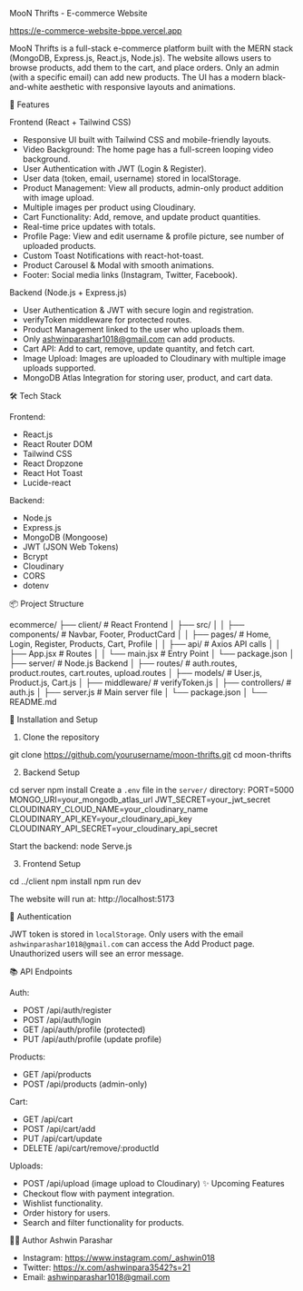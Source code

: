 MooN Thrifts - E-commerce Website

https://e-commerce-website-bppe.vercel.app

MooN Thrifts is a full-stack e-commerce platform built with the MERN stack (MongoDB, Express.js, React.js, Node.js). The website allows users to browse products, add them to the cart, and place orders. Only an admin (with a specific email) can add new products. The UI has a modern black-and-white aesthetic with responsive layouts and animations.


🚀 Features

Frontend (React + Tailwind CSS)
- Responsive UI built with Tailwind CSS and mobile-friendly layouts.
- Video Background: The home page has a full-screen looping video background.
- User Authentication with JWT (Login & Register).
- User data (token, email, username) stored in localStorage.
- Product Management: View all products, admin-only product addition with image upload.
- Multiple images per product using Cloudinary.
- Cart Functionality: Add, remove, and update product quantities.
- Real-time price updates with totals.
- Profile Page: View and edit username & profile picture, see number of uploaded products.
- Custom Toast Notifications with react-hot-toast.
- Product Carousel & Modal with smooth animations.
- Footer: Social media links (Instagram, Twitter, Facebook).

Backend (Node.js + Express.js)
- User Authentication & JWT with secure login and registration.
- verifyToken middleware for protected routes.
- Product Management linked to the user who uploads them.
- Only ashwinparashar1018@gmail.com can add products.
- Cart API: Add to cart, remove, update quantity, and fetch cart.
- Image Upload: Images are uploaded to Cloudinary with multiple image uploads supported.
- MongoDB Atlas Integration for storing user, product, and cart data.


🛠️ Tech Stack

Frontend:
- React.js
- React Router DOM
- Tailwind CSS
- React Dropzone
- React Hot Toast
- Lucide-react

Backend:
- Node.js
- Express.js
- MongoDB (Mongoose)
- JWT (JSON Web Tokens)
- Bcrypt
- Cloudinary
- CORS
- dotenv


📦 Project Structure

ecommerce/
├── client/                 # React Frontend
│   ├── src/
│   │   ├── components/     # Navbar, Footer, ProductCard
│   │   ├── pages/          # Home, Login, Register, Products, Cart, Profile
│   │   ├── api/            # Axios API calls
│   │   ├── App.jsx         # Routes
│   │   └── main.jsx        # Entry Point
│   └── package.json
│
├── server/                 # Node.js Backend
│   ├── routes/             # auth.routes, product.routes, cart.routes, upload.routes
│   ├── models/             # User.js, Product.js, Cart.js
│   ├── middleware/         # verifyToken.js
│   ├── controllers/        # auth.js
│   ├── server.js           # Main server file
│   └── package.json
│
└── README.md


🔧 Installation and Setup

1. Clone the repository

git clone https://github.com/yourusername/moon-thrifts.git
cd moon-thrifts

2. Backend Setup

cd server
npm install
Create a `.env` file in the `server/` directory:
PORT=5000
MONGO_URI=your_mongodb_atlas_url
JWT_SECRET=your_jwt_secret
CLOUDINARY_CLOUD_NAME=your_cloudinary_name
CLOUDINARY_API_KEY=your_cloudinary_api_key
CLOUDINARY_API_SECRET=your_cloudinary_api_secret

Start the backend:
node Serve.js

3. Frontend Setup

cd ../client
npm install
npm run dev

The website will run at: http://localhost:5173


🔐 Authentication

JWT token is stored in `localStorage`. Only users with the email `ashwinparashar1018@gmail.com` can access the Add Product page. Unauthorized users will see an error message.


📚 API Endpoints

Auth:
- POST /api/auth/register
- POST /api/auth/login
- GET /api/auth/profile (protected)
- PUT /api/auth/profile (update profile)


Products:
- GET /api/products
- POST /api/products (admin-only)


Cart:
- GET /api/cart
- POST /api/cart/add
- PUT /api/cart/update
- DELETE /api/cart/remove/:productId


Uploads:
- POST /api/upload (image upload to Cloudinary)
✨ Upcoming Features
- Checkout flow with payment integration.
- Wishlist functionality.
- Order history for users.
- Search and filter functionality for products.


👨‍💻 Author
Ashwin Parashar
- Instagram: https://www.instagram.com/_ashwin018
- Twitter: https://x.com/ashwinpara3542?s=21
- Email: ashwinparashar1018@gmail.com

